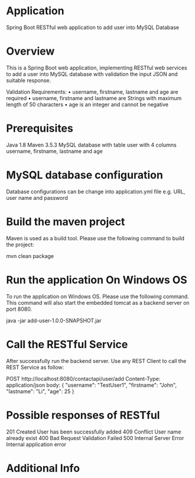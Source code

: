# Application
Spring Boot RESTful web application to add user into MySQL Database 

# Overview
This is a Spring Boot web application, implementing RESTful web services to add a user into MySQL database with validation the input JSON and suitable response. 

Validation Requirements:
•	username, firstname, lastname and age are required
•	username, firstname and lastname are Strings with maximum length of 50 characters
•	age is an integer and cannot be negative


# Prerequisites
Java 1.8
Maven 3.5.3
MySQL database with table user with 4 columns username, firstname, lastname and age

# MySQL database configuration
Database configurations can be change into application.yml file
e.g. URL, user name and password

# Build the maven project
Maven is used as a build tool. Please use the following command to build the project:

mvn clean package 

# Run the application On Windows OS
To run the application on Windows OS. Please use the following command. This command will also start the embedded tomcat as a backend server on port 8080.

java -jar add-user-1.0.0-SNAPSHOT.jar

# Call the RESTful Service
After successfully run the backend server. Use any REST Client to call the REST Service as follow:


POST http://localhost:8080/contactapi/user/add
Content-Type: application/json
body:
{
	"username": "TestUser1",
	"firstname": "John",
	"lastname": "Li",
	"age": 25
}

# Possible responses of RESTful
201   Created                 User has been successfully added
409   Conflict                User name already exist
400   Bad Request             Validation Failed
500   Internal Server Error   Internal application error

# Additional Info






